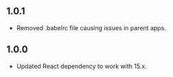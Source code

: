 ## 1.0.1

* Removed .babelrc file causing issues in parent apps.

## 1.0.0

* Updated React dependency to work with 15.x.
